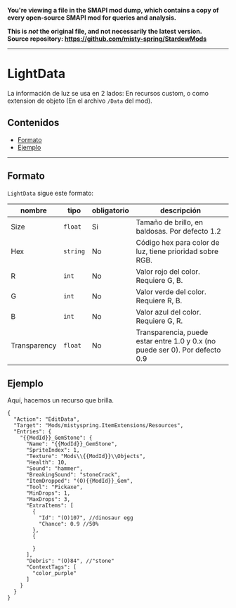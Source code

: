 **You're viewing a file in the SMAPI mod dump, which contains a copy of every open-source SMAPI mod
for queries and analysis.**

**This is _not_ the original file, and not necessarily the latest version.**  
**Source repository: https://github.com/misty-spring/StardewMods**

----

# LightData

La información de luz se usa en 2 lados: En recursos custom, o como extension de objeto (En el archivo `/Data` del mod).

## Contenidos

* [Formato](#formato)
* [Ejemplo](#ejemplo)

---

## Formato

`LightData` sigue este formato:

| nombre       | tipo     | obligatorio | descripción                                                                  |
|--------------|----------|-------------|------------------------------------------------------------------------------|
| Size         | `float`  | Si          | Tamaño de brillo, en baldosas. Por defecto 1.2                               |
| Hex          | `string` | No          | Código hex para color de luz, tiene prioridad sobre RGB.                     |
| R            | `int`    | No          | Valor rojo del color. Requiere G, B.                                         |
| G            | `int`    | No          | Valor verde del color. Requiere R, B.                                        |
| B            | `int`    | No          | Valor azul del color. Requiere G, R.                                         |
| Transparency | `float`  | No          | Transparencia, puede estar entre 1.0 y 0.x (no puede ser 0). Por defecto 0.9 |

## Ejemplo

Aquí, hacemos un recurso que brilla.

```jsonc
{
  "Action": "EditData",
  "Target": "Mods/mistyspring.ItemExtensions/Resources",
  "Entries": {
    "{{ModId}}_GemStone": {
      "Name": "{{ModId}}_GemStone",
      "SpriteIndex": 1,
      "Texture": "Mods\\{{ModId}}\\Objects",
      "Health": 10,
      "Sound": "hammer",
      "BreakingSound": "stoneCrack",
      "ItemDropped": "(O){{ModId}}_Gem",
      "Tool": "Pickaxe",
      "MinDrops": 1,
      "MaxDrops": 3,
      "ExtraItems": [
        {
          "Id": "(O)107", //dinosaur egg
          "Chance": 0.9 //50%
        },
        {

        }
      ],
      "Debris": "(O)84", //"stone"
      "ContextTags": [
        "color_purple"
      ]
    }
  }
}
```
